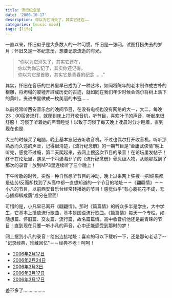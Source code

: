 ```yaml
---
title: 流行纪念册
date: '2006-10-17'
description: 你以为它消失了，其实它还在……
categories: [music mood]
tags: [life]
---
```


一直以来，怀旧似乎是大多数人的一种习惯。怀旧是一张网，试图打捞失去的岁月；怀旧又是一本纪念册，想要记录流逝的时光。

> "你以为它消失了，其实它还在，   
> 你以为你忘记了，其实你还记得，    
> 你以为它是首歌，其实它是青春的纪念 ……"    

其实，怀旧在音乐的世界里早已成为了一种艺术，如同将陈年的老木制作成古朴的根雕，将坍塌的废墟开辟成历史的古迹，就如同在我们年少时候会偶尔将树上落下的黄叶，夹进书里做成一枚美丽的书签……    

以前经常听西安音乐台的晚间节目，在没有电视也没有网络的大一，大二，每晚23：00宿舍熄灯，就爬到床上打开收音机，听节目，喜欢叶子的声音，听起来很舒服！ 习惯了听着她的声音睡觉！以致于习惯了每天晚上凌晨时分才睡着，直到现在也是.    

大三的时候买了电脑，晚上基本忘记去听收音机，不过也偶尔打开收音机，听听那熟悉而久违的声音，记得很清楚，《流行纪念册》的一期节目是“金庸武侠情”晚上听完，感觉不过瘾，第二天爬起来，去网上搜这次节目的录音！在论坛里发帖子！终于在论坛里，遇见一个叫潇湘菲子的《流行纪念册》骨灰级人物，从她那找到了那次的录音！放到MP3里连续听了三个晚上！     

下午听歌的时候，突然一种自然想听节目的冲动，晚上过来网上狂搜一把!结果都是徒劳!反而却找到了从高中都一直想知道的一个节目的地址－－《翩翩情》－－小凡的节目，以前西安音乐台经常转播她的节目！感觉似乎“有心栽花花不成，无心插柳柳成荫”成分在里面!     

可惜的是，小凡早已离开《翩翩情》。那时《篇篇情》的听众多半是学生，大中学生，它基本上播放流行歌曲，基本是国语流行歌曲。《篇篇情》每天一个专栏，如随想篇、怀旧篇、交友篇、流行篇，故名篇篇情。高中收音机他还是最青睐的节目！直到现在只要一听小凡的声音，心中还能感受到那时的梦！    

网上搜到小凡的录音！给出连接地址：喜欢的可以下载听一下，还是那句老话了--"记录经典，珍藏回忆"－－经典不老！呵呵！    

* [2006年2月17日](http://www.zijiaren.cn/putong/pro/200601275.mp3)
* [2006年2月24日](http://www.zijiaren.cn/putong/pro/20060217.mp3)
* [2006年3月3日](http://www.zijiaren.cn/putong/pro/20060224.mp3)
* [2006年3月17日](http://www.zijiaren.cn/putong/pro/20060303.mp3)
* [2006年3月17日](http://www.zijiaren.cn/putong/pro/20060317.mp3)

差不多了.................   
